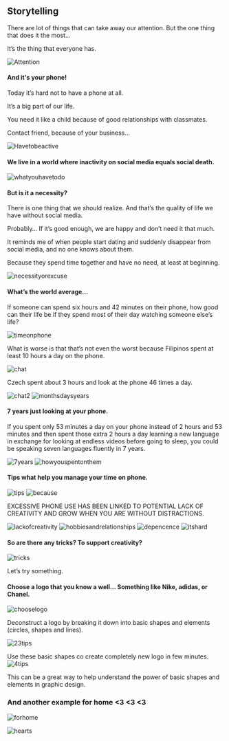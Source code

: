## Storytelling

There are lot of things that can take away our attention. But the one thing that does it the most…

It’s the thing that everyone has.

![Attention](1.jpg)

#### And it's your phone!

Today it’s hard not to have a phone at all.

It’s a big part of our life.

You need it like a child because of good relationships with classmates.

Contact friend, because of your business…

![Havetobeactive](2.png)

#### We live in a world where inactivity on social media equals social death. 

![whatyouhavetodo](3.png)

#### But is it a necessity? 

There is one thing that we should realize. And that’s the quality of life we have without social media.

Probably… If it’s good enough, we are happy and don’t need it that much.

It reminds me of when people start dating and suddenly disappear from social media, and no one knows about them.

Because they spend time together and have no need, at least at beginning.

![necessityorexcuse](4.png)

#### What’s the world average…

If someone can spend six hours and 42 minutes on their phone, how good can their life be if they spend most of their day watching someone else’s life?

![timeonphone](6.png)

What is worse is that that’s not even the worst because Filipinos spent at least 10 hours a day on the phone.

![chat](7.png)

Czech spent about 3 hours and look at the phone 46 times a day.

![chat2](8.png)
![monthsdaysyears](9.png)

#### 7 years just looking at your phone.

If you spent only 53 minutes a day on your phone instead of 2 hours and 53 minutes and then spent those extra 2 hours a day learning a new language in exchange for looking at endless videos before going to sleep, you could be speaking seven languages fluently in 7 years.
     
![7years](10.png)
![howyouspentonthem](11.png)

#### Tips what help you manage your time on phone.

![tips](12.png)
![because](13.png)

EXCESSIVE PHONE USE HAS BEEN LINKED TO POTENTIAL LACK OF CREATIVITY AND GROW WHEN YOU ARE WITHOUT DISTRACTIONS.
    
![lackofcreativity](14.png)
![hobbiesandrelationships](15.png)
![depencence](16.png)
![itshard](17.png)

#### So are there any tricks? To support creativity?

![tricks](18.png)

Let’s try something.

#### Choose a logo that you know a well… Something like Nike, adidas, or Chanel. 

![chooselogo](19.png)

Deconstruct a logo by breaking it down into basic shapes and elements (circles, shapes and lines).

![23tips](20.png)

Use these basic shapes co create completely new logo in few minutes. 
![4tips](21.png)

This can be a great way to help understand the power of basic shapes and elements in graphic design.

### And another example for home <3 <3 <3

![forhome](22.png)

![hearts](23.png)
